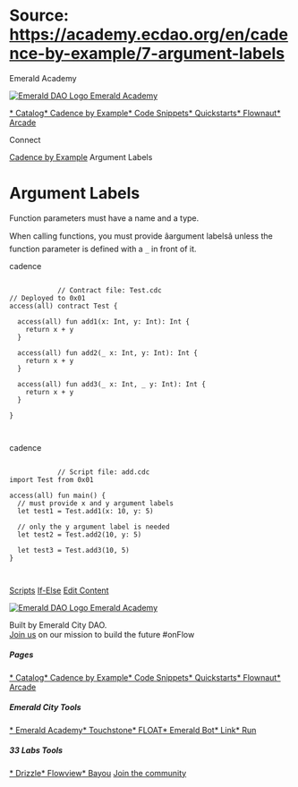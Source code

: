 # Source: https://academy.ecdao.org/en/cadence-by-example/7-argument-labels
















Emerald Academy


[![Emerald DAO Logo](/ea-logo.png)
Emerald Academy](/en/)

[* Catalog](/en/catalog)[* Cadence by Example](/en/cadence-by-example)[* Code Snippets](/en/snippets)[* Quickstarts](/en/quickstarts)[* Flownaut](https://flownaut.ecdao.org)[* Arcade](https://arcade.ecdao.org)

Connect



[Cadence by Example](/en/cadence-by-example)
Argument Labels

# Argument Labels

Function parameters must have a name and a type.

When calling functions, you must provide âargument labelsâ unless the function parameter is defined with a `_`  in front of it.

cadence
```
		
			// Contract file: Test.cdc
// Deployed to 0x01
access(all) contract Test {
   
  access(all) fun add1(x: Int, y: Int): Int {
    return x + y
  }

  access(all) fun add2(_ x: Int, y: Int): Int {
    return x + y
  }

  access(all) fun add3(_ x: Int, _ y: Int): Int {
    return x + y
  }

}
		 
	
```

cadence
```
		
			// Script file: add.cdc
import Test from 0x01

access(all) fun main() {
  // must provide x and y argument labels
  let test1 = Test.add1(x: 10, y: 5)

  // only the y argument label is needed
  let test2 = Test.add2(10, y: 5)

  let test3 = Test.add3(10, 5)
}
		 
	
```


[Scripts](/en/cadence-by-example/6-scripts)
[If-Else](/en/cadence-by-example/8-if-else)
[Edit Content](https://github.com/emerald-dao/emerald-academy-v2/tree/main/src/lib/content/cadence-by-example/en/7-argument-labels.md)

[![Emerald DAO Logo](/ea-logo.png)
Emerald Academy](/en/)

Built by Emerald City DAO.  
[Join us](https://discord.gg/emerald-city-906264258189332541) on our mission to build the future #onFlow


##### Pages

[* Catalog](/en/catalog)[* Cadence by Example](/en/cadence-by-example)[* Code Snippets](/en/snippets)[* Quickstarts](/en/quickstarts)[* Flownaut](https://flownaut.ecdao.org)[* Arcade](https://arcade.ecdao.org)
##### Emerald City Tools

[* Emerald Academy](https://academy.ecdao.org/)[* Touchstone](https://touchstone.city/)[* FLOAT](https://floats.city/)[* Emerald Bot](https://bot.ecdao.org/)[* Link](https://link.ecdao.org/)[* Run](https://run.ecdao.org/)
##### 33 Labs Tools

[* Drizzle](https://drizzle33.app/)[* Flowview](https://flowview.app/)[* Bayou](https://bayou33.app/)
[Join the community](https://discord.gg/emerald-city-906264258189332541)



